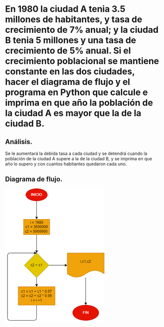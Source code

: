 # En 1980 la ciudad A tenia 3.5 millones de habitantes, y tasa de crecimiento de 7% anual; y la ciudad B tenia 5 millones y una tasa de crecimiento de 5% anual. Si el crecimiento poblacional se mantiene constante en las dos ciudades, hacer el diagrama de flujo y el programa en Python que calcule e imprima en que año la población de la ciudad A es mayor que la de la ciudad B.


## Análisis.
Se le aumentará la debida tasa a cada ciudad y se detendrá cuando la población de la ciudad A supere a la de la ciudad B, y se imprima en que año lo supero y con cuantos habitantes quedaron cada uno.



## Diagrama de flujo.

![Diagrama flujo](diagrama.png "Diagrama de flujo")